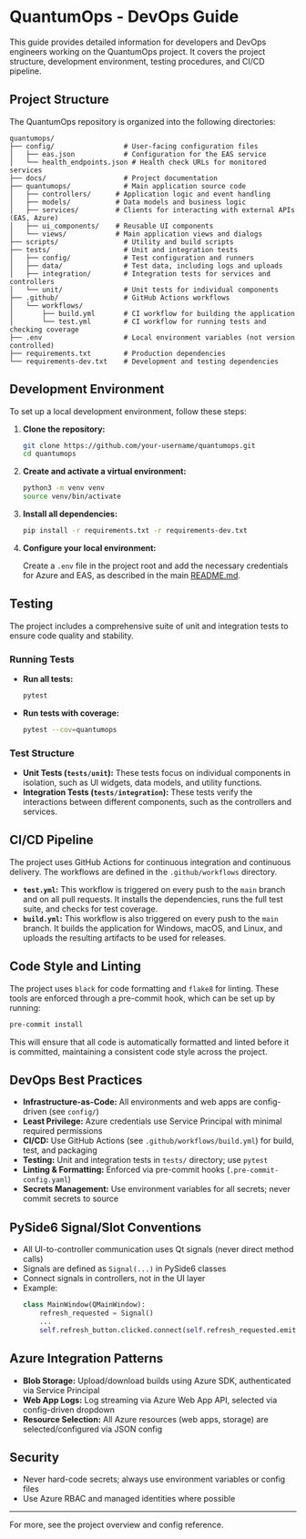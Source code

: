# QuantumOps - DevOps Guide

This guide provides detailed information for developers and DevOps engineers working on the QuantumOps project. It covers the project structure, development environment, testing procedures, and CI/CD pipeline.

## Project Structure

The QuantumOps repository is organized into the following directories:

```
quantumops/
├── config/                 # User-facing configuration files
│   ├── eas.json            # Configuration for the EAS service
│   └── health_endpoints.json # Health check URLs for monitored services
├── docs/                   # Project documentation
├── quantumops/             # Main application source code
│   ├── controllers/      # Application logic and event handling
│   ├── models/           # Data models and business logic
│   ├── services/         # Clients for interacting with external APIs (EAS, Azure)
│   ├── ui_components/    # Reusable UI components
│   └── views/            # Main application views and dialogs
├── scripts/                # Utility and build scripts
├── tests/                  # Unit and integration tests
│   ├── config/             # Test configuration and runners
│   ├── data/               # Test data, including logs and uploads
│   ├── integration/        # Integration tests for services and controllers
│   └── unit/               # Unit tests for individual components
├── .github/                # GitHub Actions workflows
│   └── workflows/
│       ├── build.yml       # CI workflow for building the application
│       └── test.yml        # CI workflow for running tests and checking coverage
├── .env                    # Local environment variables (not version controlled)
├── requirements.txt        # Production dependencies
└── requirements-dev.txt    # Development and testing dependencies
```

## Development Environment

To set up a local development environment, follow these steps:

1.  **Clone the repository:**
    ```bash
    git clone https://github.com/your-username/quantumops.git
    cd quantumops
    ```

2.  **Create and activate a virtual environment:**
    ```bash
    python3 -m venv venv
    source venv/bin/activate
    ```

3.  **Install all dependencies:**
    ```bash
    pip install -r requirements.txt -r requirements-dev.txt
    ```

4.  **Configure your local environment:**

    Create a `.env` file in the project root and add the necessary credentials for Azure and EAS, as described in the main [README.md](README.md).

## Testing

The project includes a comprehensive suite of unit and integration tests to ensure code quality and stability.

### Running Tests

-   **Run all tests:**
    ```bash
    pytest
    ```

-   **Run tests with coverage:**
    ```bash
    pytest --cov=quantumops
    ```

### Test Structure

-   **Unit Tests (`tests/unit`):** These tests focus on individual components in isolation, such as UI widgets, data models, and utility functions.
-   **Integration Tests (`tests/integration`):** These tests verify the interactions between different components, such as the controllers and services.

## CI/CD Pipeline

The project uses GitHub Actions for continuous integration and continuous delivery. The workflows are defined in the `.github/workflows` directory.

-   **`test.yml`:** This workflow is triggered on every push to the `main` branch and on all pull requests. It installs the dependencies, runs the full test suite, and checks for test coverage.
-   **`build.yml`:** This workflow is also triggered on every push to the `main` branch. It builds the application for Windows, macOS, and Linux, and uploads the resulting artifacts to be used for releases.

## Code Style and Linting

The project uses `black` for code formatting and `flake8` for linting. These tools are enforced through a pre-commit hook, which can be set up by running:

```bash
pre-commit install
```

This will ensure that all code is automatically formatted and linted before it is committed, maintaining a consistent code style across the project.

## DevOps Best Practices
- **Infrastructure-as-Code:** All environments and web apps are config-driven (see `config/`)
- **Least Privilege:** Azure credentials use Service Principal with minimal required permissions
- **CI/CD:** Use GitHub Actions (see `.github/workflows/build.yml`) for build, test, and packaging
- **Testing:** Unit and integration tests in `tests/` directory; use `pytest`
- **Linting & Formatting:** Enforced via pre-commit hooks (`.pre-commit-config.yaml`)
- **Secrets Management:** Use environment variables for all secrets; never commit secrets to source

## PySide6 Signal/Slot Conventions
- All UI-to-controller communication uses Qt signals (never direct method calls)
- Signals are defined as `Signal(...)` in PySide6 classes
- Connect signals in controllers, not in the UI layer
- Example:
  ```python
  class MainWindow(QMainWindow):
      refresh_requested = Signal()
      ...
      self.refresh_button.clicked.connect(self.refresh_requested.emit)
  ```

## Azure Integration Patterns
- **Blob Storage:** Upload/download builds using Azure SDK, authenticated via Service Principal
- **Web App Logs:** Log streaming via Azure Web App API, selected via config-driven dropdown
- **Resource Selection:** All Azure resources (web apps, storage) are selected/configured via JSON config

## Security
- Never hard-code secrets; always use environment variables or config files
- Use Azure RBAC and managed identities where possible

---
For more, see the project overview and config reference.
